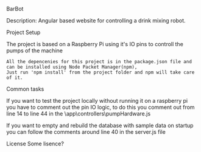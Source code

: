 BarBot

Description: Angular based website for controlling a drink mixing robot.

Project Setup

The project is based on a Raspberry Pi using it's IO pins to controll the pumps of the machine

    All the depencenies for this project is in the package.json file and can be installed using Node Packet Manager(npm),
    Just run 'npm install' from the project folder and npm will take care of it.


Common tasks

  If you want to test the project locally without running it on a raspberry pi you have to comment out the pin IO logic, 
  to do this you comment out from line 14 to line 44 in the \app\controllers\pumpHardware.js
  
  If you want to empty and rebuild the database with sample data on startup you can follow the comments around line 40 in the server.js file 

License
  Some lisence?
